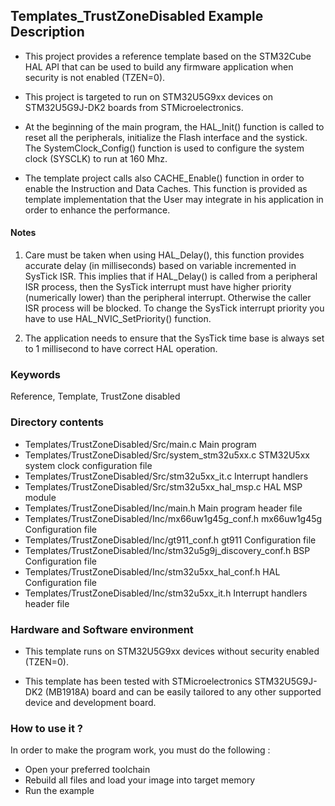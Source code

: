 ## Templates_TrustZoneDisabled Example Description</b>

- This project provides a reference template based on the STM32Cube HAL API that can be used to build any firmware application when security is not enabled (TZEN=0).

- This project is targeted to run on STM32U5G9xx devices on STM32U5G9J-DK2 boards from STMicroelectronics.

- At the beginning of the main program, the HAL_Init() function is called to reset all the peripherals, initialize the Flash interface and the systick.
The SystemClock_Config() function is used to configure the system clock (SYSCLK)
to run at 160 Mhz.

- The template project calls also CACHE_Enable() function in order to enable the Instruction and Data Caches. This function is provided as template implementation that the User may
integrate in his application in order to enhance the performance.

#### <b>Notes</b>

 1. Care must be taken when using HAL_Delay(), this function provides accurate delay (in milliseconds)
      based on variable incremented in SysTick ISR. This implies that if HAL_Delay() is called from
      a peripheral ISR process, then the SysTick interrupt must have higher priority (numerically lower)
      than the peripheral interrupt. Otherwise the caller ISR process will be blocked.
      To change the SysTick interrupt priority you have to use HAL_NVIC_SetPriority() function.

 2. The application needs to ensure that the SysTick time base is always set to 1 millisecond
      to have correct HAL operation.

### <b>Keywords</b>

Reference, Template, TrustZone disabled

### <b>Directory contents</b> 

  - Templates/TrustZoneDisabled/Src/main.c                         Main program
  - Templates/TrustZoneDisabled/Src/system_stm32u5xx.c             STM32U5xx system clock configuration file
  - Templates/TrustZoneDisabled/Src/stm32u5xx_it.c                 Interrupt handlers
  - Templates/TrustZoneDisabled/Src/stm32u5xx_hal_msp.c            HAL MSP module
  - Templates/TrustZoneDisabled/Inc/main.h                         Main program header file
  - Templates/TrustZoneDisabled/Inc/mx66uw1g45g_conf.h             mx66uw1g45g Configuration file  
  - Templates/TrustZoneDisabled/Inc/gt911_conf.h                   gt911 Configuration file  
  - Templates/TrustZoneDisabled/Inc/stm32u5g9j_discovery_conf.h    BSP Configuration file
  - Templates/TrustZoneDisabled/Inc/stm32u5xx_hal_conf.h           HAL Configuration file
  - Templates/TrustZoneDisabled/Inc/stm32u5xx_it.h                 Interrupt handlers header file

### <b>Hardware and Software environment</b>  

  - This template runs on STM32U5G9xx devices without security enabled (TZEN=0).
    
  - This template has been tested with STMicroelectronics STM32U5G9J-DK2 (MB1918A)
    board and can be easily tailored to any other supported device
    and development board.


### <b>How to use it ? </b>

In order to make the program work, you must do the following :

 - Open your preferred toolchain 
 - Rebuild all files and load your image into target memory
 - Run the example

